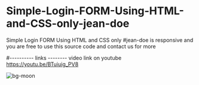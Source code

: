 # Simple-Login-FORM-Using-HTML-and-CSS-only-jean-doe
Simple Login FORM Using HTML and CSS only #jean-doe is responsive and you are free to use this source code and contact us for more

#---------- links --------
video link on youtube 
https://youtu.be/BTuiuig_PV8


![bg-moon](https://github.com/jeandoeGroup/Simple-Login-FORM-Using-HTML-and-CSS-only-jean-doe/assets/133717670/7f27c5bf-b737-4a47-8dc1-3b93b954504d)
